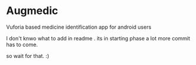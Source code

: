 # Augmedic
Vuforia based medicine identification app for android users


I don't knwo what to add  in readme . its in starting phase a lot more commit has to come. 

so wait for that. :)
